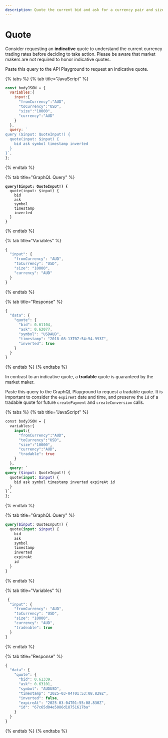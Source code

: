 ```yaml
---
description: Quote the current bid and ask for a currency pair and size.
---
```


# Quote

Consider requesting an **indicative** quote to understand the current currency trading rates before deciding to take action. Please be aware that market makers are not required to honor indicative quotes.

Paste this query to the API Playground to request an indicative quote.

{% tabs %}
{% tab title="JavaScript" %}
```javascript
const bodyJSON = {
  variables:{
    input:{
      "fromCurrency":"AUD",
      "toCurrency":"USD",
      "size":"10000",
      "currency":"AUD"
    }
  },
  query: `
query ($input: QuoteInput!) { 
  quote(input: $input) {   
    bid ask symbol timestamp inverted 
  }
}`,
};
```
{% endtab %}

{% tab title="GraphQL Query" %}
<pre class="language-graphql"><code class="lang-graphql"><strong>query($input: QuoteInput!) {
</strong>  quote(input: $input) {
    bid
    ask
    symbol
    timestamp
    inverted
  }
}
</code></pre>
{% endtab %}

{% tab title="Variables" %}
```javascript
{
  "input": { 
    "fromCurrency": "AUD", 
    "toCurrency": "USD", 
    "size": "10000", 
    "currency": "AUD"
  }
}
```
{% endtab %}

{% tab title="Response" %}
```javascript
{
  "data": {
    "quote": {
      "bid": 0.61104,
      "ask": 0.62077,
      "symbol": "USDAUD",
      "timestamp": "2018-08-13T07:54:54.993Z",
      "inverted": true
    }
  }
}
```
{% endtab %}
{% endtabs %}

In contrast to an indicative quote, a **tradable** quote is guaranteed by the market maker.

Paste this query to the GraphQL Playground to request a tradable quote. It is important to consider the `expireAt` date and time, and preserve the `id` of a tradable quote for future `createPayment` and `createConversion` calls.

{% tabs %}
{% tab title="JavaScript" %}
```graphql
const bodyJSON = {
  variables:{
    input:{
      "fromCurrency":"AUD",
      "toCurrency":"USD",
      "size":"10000",
      "currency":"AUD",
      "tradable": true
    }
  },
  query: `
query ($input: QuoteInput!) { 
  quote(input: $input) {   
    bid ask symbol timestamp inverted expireAt id
  }
}`,
};
```
{% endtab %}

{% tab title="GraphQL Query" %}
```graphql
query($input: QuoteInput!) {
  quote(input: $input) {
    bid
    ask
    symbol
    timestamp
    inverted
    expireAt
    id
  }
}
```
{% endtab %}

{% tab title="Variables" %}
```javascript
 {
  "input": { 
    "fromCurrency": "AUD", 
    "toCurrency": "USD", 
    "size": "10000", 
    "currency": "AUD",
    "tradeable": true 
  }
}
```
{% endtab %}

{% tab title="Response" %}
```javascript
{
  "data": {
    "quote": {
      "bid": 0.61339,
      "ask": 0.63101,
      "symbol": "AUDUSD",
      "timestamp": "2025-03-04T01:53:08.829Z",
      "inverted": false,
      "expireAt": "2025-03-04T01:55:08.830Z",
      "id": "67c65d04e5086d18751617ba"
    }
  }
}
```
{% endtab %}
{% endtabs %}
